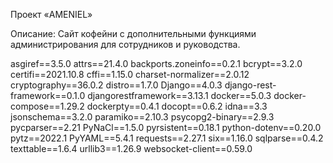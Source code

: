Проект «AMENIEL»

Описание: Сайт кофейни с дополнительными функциями администрирования для сотрудников и руководства. 

asgiref==3.5.0
attrs==21.4.0
backports.zoneinfo==0.2.1
bcrypt==3.2.0
certifi==2021.10.8
cffi==1.15.0
charset-normalizer==2.0.12
cryptography==36.0.2
distro==1.7.0
Django==4.0.3
django-rest-framework==0.1.0
djangorestframework==3.13.1
docker==5.0.3
docker-compose==1.29.2
dockerpty==0.4.1
docopt==0.6.2
idna==3.3
jsonschema==3.2.0
paramiko==2.10.3
psycopg2-binary==2.9.3
pycparser==2.21
PyNaCl==1.5.0
pyrsistent==0.18.1
python-dotenv==0.20.0
pytz==2022.1
PyYAML==5.4.1
requests==2.27.1
six==1.16.0
sqlparse==0.4.2
texttable==1.6.4
urllib3==1.26.9
websocket-client==0.59.0
